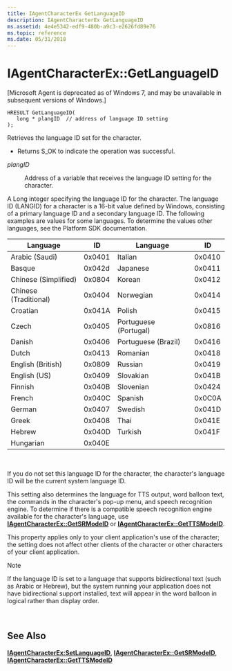 ```yaml
---
title: IAgentCharacterEx GetLanguageID
description: IAgentCharacterEx GetLanguageID
ms.assetid: 4e4e5342-edf9-480b-a9c3-e2626fd89e76
ms.topic: reference
ms.date: 05/31/2018
---
```


# IAgentCharacterEx::GetLanguageID

\[Microsoft Agent is deprecated as of Windows 7, and may be unavailable in subsequent versions of Windows.\]

``` syntax
HRESULT GetLanguageID(
   long * plangID  // address of language ID setting
);
```

Retrieves the language ID set for the character.

-   Returns S\_OK to indicate the operation was successful.

<dl> <dt>

<span id="plangID"></span><span id="plangid"></span><span id="PLANGID"></span>*plangID*
</dt> <dd>

Address of a variable that receives the language ID setting for the character.

</dd> </dl>

A Long integer specifying the language ID for the character. The language ID (LANGID) for a character is a 16-bit value defined by Windows, consisting of a primary language ID and a secondary language ID. The following examples are values for some languages. To determine the values other languages, see the Platform SDK documentation.



| Language              | ID     | Language              | ID     |
|-----------------------|--------|-----------------------|--------|
| Arabic (Saudi)        | 0x0401 | Italian               | 0x0410 |
| Basque                | 0x042d | Japanese              | 0x0411 |
| Chinese (Simplified)  | 0x0804 | Korean                | 0x0412 |
| Chinese (Traditional) | 0x0404 | Norwegian             | 0x0414 |
| Croatian              | 0x041A | Polish                | 0x0415 |
| Czech                 | 0x0405 | Portuguese (Portugal) | 0x0816 |
| Danish                | 0x0406 | Portuguese (Brazil)   | 0x0416 |
| Dutch                 | 0x0413 | Romanian              | 0x0418 |
| English (British)     | 0x0809 | Russian               | 0x0419 |
| English (US)          | 0x0409 | Slovakian             | 0x041B |
| Finnish               | 0x040B | Slovenian             | 0x0424 |
| French                | 0x040C | Spanish               | 0x0C0A |
| German                | 0x0407 | Swedish               | 0x041D |
| Greek                 | 0x0408 | Thai                  | 0x041E |
| Hebrew                | 0x040D | Turkish               | 0x041F |
| Hungarian             | 0x040E |                       |        |



 

If you do not set this language ID for the character, the character's language ID will be the current system language ID.

This setting also determines the language for TTS output, word balloon text, the commands in the character's pop-up menu, and speech recognition engine. To determine if there is a compatible speech recognition engine available for the character's language, use [**IAgentCharacterEx::GetSRModeID**](iagentcharacterex--getsrmodeid.md) or [**IAgentCharacterEx::GetTTSModeID**](iagentcharacterex--getttsmodeid.md).

This property applies only to your client application's use of the character; the setting does not affect other clients of the character or other characters of your client application.

> [!Note]  
> If the language ID is set to a language that supports bidirectional text (such as Arabic or Hebrew), but the system running your application does not have bidirectional support installed, text will appear in the word balloon in logical rather than display order.

 

## See Also

[**IAgentCharacterEx:SetLanguageID**](iagentcharacterex--setlanguageid.md), [**IAgentCharacterEx::GetSRModeID**](iagentcharacterex--getsrmodeid.md), [**IAgentCharacterEx::GetTTSModeID**](iagentcharacterex--getttsmodeid.md)


 

 




